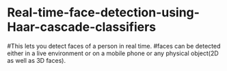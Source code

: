 # Real-time-face-detection-using-Haar-cascade-classifiers
#This lets you detect faces of a person in real time.
#faces can be detected either in a live environment or on a mobile phone or any physical object(2D as well as 3D faces).